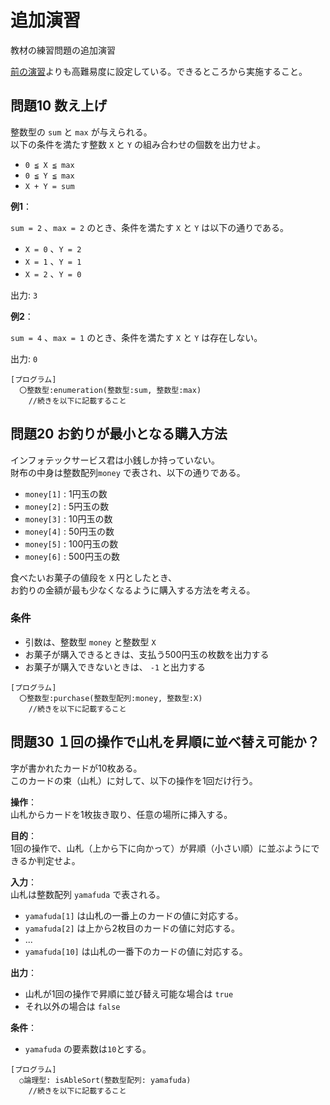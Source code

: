# 追加演習

教材の練習問題の追加演習

[前の演習](../practice2/README.md)よりも高難易度に設定している。できるところから実施すること。

<div style="page-break-before:always"></div>

## 問題10 数え上げ

整数型の `sum` と `max` が与えられる。			
以下の条件を満たす整数 `X` と `Y` の組み合わせの個数を出力せよ。
- `0 ≦ X ≦ max`
- `0 ≦ Y ≦ max`
- `X + Y = sum`


**例1**：  

`sum = 2` 、`max = 2` のとき、条件を満たす `X` と `Y` は以下の通りである。

- `X = 0` 、`Y = 2`	
- `X = 1` 、`Y = 1`	
- `X = 2` 、`Y = 0`	

出力: `3`		

**例2**：  

`sum = 4` 、`max = 1` のとき、条件を満たす `X` と `Y` は存在しない。

出力: `0`		


```
[プログラム]
  〇整数型:enumeration(整数型:sum, 整数型:max)
    //続きを以下に記載すること
```

<div style="page-break-before:always"></div>


## 問題20 お釣りが最小となる購入方法

インフォテックサービス君は小銭しか持っていない。  
財布の中身は整数配列`money` で表され、以下の通りである。  
- `money[1]` : 1円玉の数  
- `money[2]` : 5円玉の数  
- `money[3]` : 10円玉の数  
- `money[4]` : 50円玉の数  
- `money[5]` : 100円玉の数  
- `money[6]` : 500円玉の数  

食べたいお菓子の値段を `X` 円としたとき、  
お釣りの金額が最も少なくなるように購入する方法を考える。 

### 条件
- 引数は、整数型 `money` と整数型 `X`
- お菓子が購入できるときは、支払う500円玉の枚数を出力する
- お菓子が購入できないときは、 `-1` と出力する

```
[プログラム]
  〇整数型:purchase(整数型配列:money, 整数型:X)
    //続きを以下に記載すること
```

<div style="page-break-before:always"></div>

## 問題30 １回の操作で山札を昇順に並べ替え可能か？

字が書かれたカードが10枚ある。  
このカードの束（山札）に対して、以下の操作を1回だけ行う。  

**操作**：  
山札からカードを1枚抜き取り、任意の場所に挿入する。

**目的**：  
1回の操作で、山札（上から下に向かって）が昇順（小さい順）に並ぶようにできるか判定せよ。

**入力**：  
山札は整数配列 `yamafuda` で表される。  
- `yamafuda[1]` は山札の一番上のカードの値に対応する。  
- `yamafuda[2]` は上から2枚目のカードの値に対応する。  
- ...  
- `yamafuda[10]` は山札の一番下のカードの値に対応する。  

**出力**：  
- 山札が1回の操作で昇順に並び替え可能な場合は `true`  
- それ以外の場合は `false`  

**条件**：  
- `yamafuda` の要素数は`10`とする。

```
[プログラム]
  ○論理型: isAbleSort(整数型配列: yamafuda)
    //続きを以下に記載すること

```